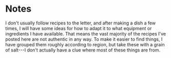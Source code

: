 # Notes
I don't usually follow recipes to the letter, and after making a dish a few times, I will have some ideas for how to adapt it to what equipment or ingredients I have available. That means the vast majority of the recipes I've posted here are not authentic in any way. To make it easier to find things, I have grouped them roughly according to region, but take these with a grain of salt---I don't actually have a clue where most of these things are from.

